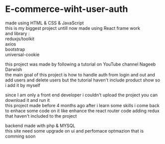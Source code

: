 # E-commerce-wiht-user-auth
made using HTML &amp; CSS &amp; JavaScript
</br>
this is my biggest project untill now made using React frame work </br>
and library : </br>
reduxjs/toolkit</br>
axios</br>
bootstrap</br>
universal-cookie</br>

this project was made by following a tutorial on YouTube channel Nageeb Darwish</br>
the main goal of this project is how to handle auth from login and out and add users and delete users but the tutorial haven't include product show so i add it by myself</br>

since I am only a front end developer i couldn't upload the project you can download it and run it </br>
this project made before 4 months ago after i learn some skills i come back to enhace some code on it like enhance the react router code adding redux that haven't included to the project </br>

backend made with php & MYSQL</br>
this site need some upgrade on ui and perfomace optmazion that is comming soon </br>
